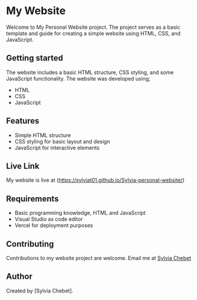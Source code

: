 # My Website
Welcome to My Personal Website project. The project serves as a basic template and guide for creating a simple website using HTML, CSS, and JavaScript.
## Getting started
The website includes a basic HTML structure, CSS styling, and some JavaScript functionality. The website was developed using;
- HTML
- CSS
- JavaScript
## Features
- Simple HTML structure
- CSS styling for basic layout and design
- JavaScript for interactive elements
## Live Link
My website is live at (https://sylviat01.github.io/Sylvia-personal-website/)
## Requirements
- Basic programming knowledge, HTML and JavaScript
- Visual Studio as code editor
- Vercel for deployment purposes
## Contributing
Contributions to my website project are welcome. Email me at [Sylvia Chebet](sylviachebet03@gmail.com)
## Author
Created by [Sylvia Chebet].
